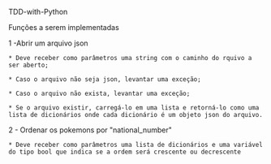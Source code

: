 TDD-with-Python

Funções a serem implementadas

1 -Abrir um arquivo json

    * Deve receber como parâmetros uma string com o caminho do rquivo a ser aberto;
    
    * Caso o arquivo não seja json, levantar uma exceção;

    * Caso o arquivo não exista, levantar uma exceção;

    * Se o arquivo existir, carregá-lo em uma lista e retorná-lo como uma lista de dicionários onde cada dicionário é um objeto json do arquivo.

2 - Ordenar os pokemons por "national_number"

    * Deve receber como parâmetros uma lista de dicionários e uma variável do tipo bool que indica se a ordem será crescente ou decrescente